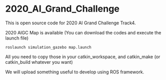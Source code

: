 # 2020_AI_Grand_Challenge

This is open source code for 2020 AI Grand Challenge Track4. 

2020 AIGC Map is available (You can download the codes and execute the launch file)

    roslaunch simulation_gazebo map.launch

All you need to copy those in your catkin_workspace, and catkin_make (or catkin_build whatever you want)

We will upload something useful to develop using ROS framework.
